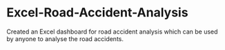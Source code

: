 # Excel-Road-Accident-Analysis

Created an Excel dashboard for road accident analysis which can be used by anyone to analyse the road accidents.

